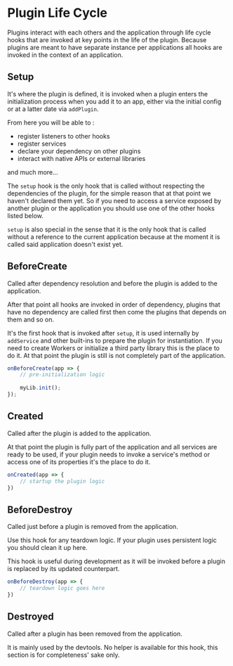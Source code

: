 # Plugin Life Cycle

Plugins interact with each others and the application through life cycle hooks that are invoked at key points in the 
life of the plugin. Because plugins are meant to have separate instance per applications all hooks are invoked in the 
context of an application.

## Setup

It's where the plugin is defined, it is invoked when a plugin enters the initialization process when you add it to an app,
either via the initial config or at a latter date via `addPlugin`.

From here you will be able to :
- register listeners to other hooks
- register services
- declare your dependency on other plugins
- interact with native APIs or external libraries

and much more...

The `setup` hook is the only hook that is called without respecting the dependencies of the plugin, for the simple reason
that at that point we haven't declared them yet. So if you need to access a service exposed by another plugin or the 
application you should use one of the other hooks listed below.

`setup` is also special in the sense that it is the only hook that is called without a reference to the current 
application because at the moment it is called said application doesn't exist yet.

## BeforeCreate

Called after dependency resolution and before the plugin is added to the application.

After that point all hooks are invoked in order of dependency, plugins that have no dependency are called first then 
come the plugins that depends on them and so on. 

It's the first hook that is invoked after `setup`, it is used internally by `addService` and other built-ins to 
prepare the plugin for instantiation. If you need to create Workers or initialize a third party library this is the 
place to do it. At that point the plugin is still is not completely part of the application.

```js
onBeforeCreate(app => {
    // pre-initialization logic
    
    myLib.init();
});
```

## Created

Called after the plugin is added to the application.

At that point the plugin is fully part of the application and all services are ready to be used, if your plugin needs to
invoke a service's method or access one of its properties it's the place to do it.

```js
onCreated(app => {
    // startup the plugin logic
})
```

## BeforeDestroy

Called just before a plugin is removed from the application.

Use this hook for any teardown logic. If your plugin uses persistent logic you should clean it up here.

This hook is useful during development as it will be invoked before a plugin is replaced by its updated counterpart.

```js
onBeforeDestroy(app => {
    // teardown logic goes here
})
```

## Destroyed <Badge type="tip" text="internal" />

Called after a plugin has been removed from the application.

It is mainly used by the devtools. No helper is available for this hook, this section is for completeness' sake only.
